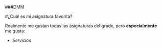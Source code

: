 ###DMM

#¿Cuál es mi asignatura favorita?

Realmente me gustan todas las asignaturas del grado, pero **especialmente** me gusta:
- *Servicios*